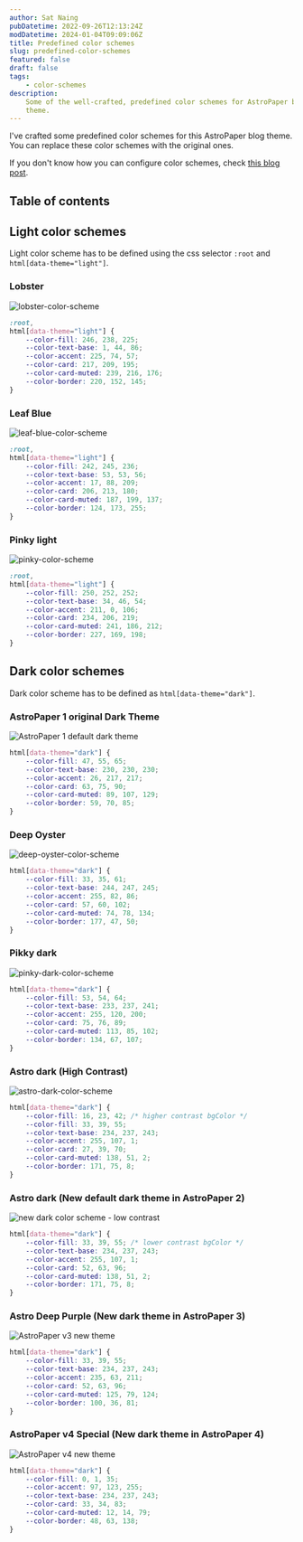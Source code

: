 ```yaml
---
author: Sat Naing
pubDatetime: 2022-09-26T12:13:24Z
modDatetime: 2024-01-04T09:09:06Z
title: Predefined color schemes
slug: predefined-color-schemes
featured: false
draft: false
tags:
    - color-schemes
description:
    Some of the well-crafted, predefined color schemes for AstroPaper blog
    theme.
---
```


I've crafted some predefined color schemes for this AstroPaper blog theme. You can replace these color schemes with the original ones.

If you don't know how you can configure color schemes, check [this blog post](https://astro-paper.pages.dev/posts/customizing-astropaper-theme-color-schemes/).

## Table of contents

## Light color schemes

Light color scheme has to be defined using the css selector `:root` and `html[data-theme="light"]`.

### Lobster

![lobster-color-scheme](https://user-images.githubusercontent.com/53733092/192282447-1d222faf-a3ce-44a9-9cfe-ac873155e5a9.png)

```css
:root,
html[data-theme="light"] {
	--color-fill: 246, 238, 225;
	--color-text-base: 1, 44, 86;
	--color-accent: 225, 74, 57;
	--color-card: 217, 209, 195;
	--color-card-muted: 239, 216, 176;
	--color-border: 220, 152, 145;
}
```

### Leaf Blue

![leaf-blue-color-scheme](https://user-images.githubusercontent.com/53733092/192318782-e80e3c39-54b5-423e-8f4b-9ae60402fc8d.png)

```css
:root,
html[data-theme="light"] {
	--color-fill: 242, 245, 236;
	--color-text-base: 53, 53, 56;
	--color-accent: 17, 88, 209;
	--color-card: 206, 213, 180;
	--color-card-muted: 187, 199, 137;
	--color-border: 124, 173, 255;
}
```

### Pinky light

![pinky-color-scheme](https://user-images.githubusercontent.com/53733092/192286510-892d0042-2d6d-471e-bb72-954221ae2d17.png)

```css
:root,
html[data-theme="light"] {
	--color-fill: 250, 252, 252;
	--color-text-base: 34, 46, 54;
	--color-accent: 211, 0, 106;
	--color-card: 234, 206, 219;
	--color-card-muted: 241, 186, 212;
	--color-border: 227, 169, 198;
}
```

## Dark color schemes

Dark color scheme has to be defined as `html[data-theme="dark"]`.

### AstroPaper 1 original Dark Theme

![AstroPaper 1 default dark theme](https://user-images.githubusercontent.com/53733092/215769153-13b0ad8d-5ba2-44b1-af06-e5ae61293f62.png)

```css
html[data-theme="dark"] {
	--color-fill: 47, 55, 65;
	--color-text-base: 230, 230, 230;
	--color-accent: 26, 217, 217;
	--color-card: 63, 75, 90;
	--color-card-muted: 89, 107, 129;
	--color-border: 59, 70, 85;
}
```

### Deep Oyster

![deep-oyster-color-scheme](https://user-images.githubusercontent.com/53733092/192314524-45ec5904-3d8f-450a-9edf-1e32c5e11d6c.png)

```css
html[data-theme="dark"] {
	--color-fill: 33, 35, 61;
	--color-text-base: 244, 247, 245;
	--color-accent: 255, 82, 86;
	--color-card: 57, 60, 102;
	--color-card-muted: 74, 78, 134;
	--color-border: 177, 47, 50;
}
```

### Pikky dark

![pinky-dark-color-scheme](https://user-images.githubusercontent.com/53733092/192307050-fbd55326-911c-4001-87c6-a8ad9378ac2e.png)

```css
html[data-theme="dark"] {
	--color-fill: 53, 54, 64;
	--color-text-base: 233, 237, 241;
	--color-accent: 255, 120, 200;
	--color-card: 75, 76, 89;
	--color-card-muted: 113, 85, 102;
	--color-border: 134, 67, 107;
}
```

### Astro dark (High Contrast)

![astro-dark-color-scheme](https://user-images.githubusercontent.com/53733092/215680520-59427bb0-f4cb-48c0-bccc-f182a428d72d.svg)

```css
html[data-theme="dark"] {
	--color-fill: 16, 23, 42; /* higher contrast bgColor */
	--color-fill: 33, 39, 55;
	--color-text-base: 234, 237, 243;
	--color-accent: 255, 107, 1;
	--color-card: 27, 39, 70;
	--color-card-muted: 138, 51, 2;
	--color-border: 171, 75, 8;
}
```

### Astro dark (New default dark theme in AstroPaper 2)

![new dark color scheme - low contrast](https://user-images.githubusercontent.com/53733092/215772856-d5b7ae35-ddaa-4ed6-b0bf-3fa5dbcf834c.png)

```css
html[data-theme="dark"] {
	--color-fill: 33, 39, 55; /* lower contrast bgColor */
	--color-text-base: 234, 237, 243;
	--color-accent: 255, 107, 1;
	--color-card: 52, 63, 96;
	--color-card-muted: 138, 51, 2;
	--color-border: 171, 75, 8;
}
```

### Astro Deep Purple (New dark theme in AstroPaper 3)

![AstroPaper v3 new theme](https://github.com/satnaing/astro-paper/assets/53733092/c8b5d7e1-a3bc-4852-a5ad-4abf7b3cec79)

```css
html[data-theme="dark"] {
	--color-fill: 33, 39, 55;
	--color-text-base: 234, 237, 243;
	--color-accent: 235, 63, 211;
	--color-card: 52, 63, 96;
	--color-card-muted: 125, 79, 124;
	--color-border: 100, 36, 81;
}
```

### AstroPaper v4 Special (New dark theme in AstroPaper 4)

![AstroPaper v4 new theme](https://github.com/satnaing/astro-paper/assets/53733092/66eb74dc-7a0e-4f2e-982d-25f5c443b25a)

```css
html[data-theme="dark"] {
	--color-fill: 0, 1, 35;
	--color-accent: 97, 123, 255;
	--color-text-base: 234, 237, 243;
	--color-card: 33, 34, 83;
	--color-card-muted: 12, 14, 79;
	--color-border: 48, 63, 138;
}
```
